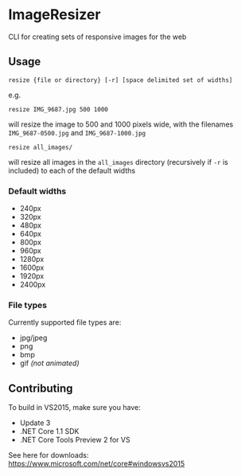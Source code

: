 # ImageResizer

CLI for creating sets of responsive images for the web

## Usage

    resize {file or directory} [-r] [space delimited set of widths]

e.g.

    resize IMG_9687.jpg 500 1000

will resize the image to 500 and 1000 pixels wide, with the filenames `IMG_9687-0500.jpg` and `IMG_9687-1000.jpg`

    resize all_images/

will resize all images in the `all_images` directory (recursively if `-r` is included) to each of the default widths

### Default widths

- 240px
- 320px
- 480px
- 640px
- 800px
- 960px
- 1280px
- 1600px
- 1920px
- 2400px

### File types

Currently supported file types are:

- jpg/jpeg
- png
- bmp
- gif _(not animated)_


## Contributing

To build in VS2015, make sure you have:
- Update 3
- .NET Core 1.1 SDK
- .NET Core Tools Preview 2 for VS

See here for downloads:  
https://www.microsoft.com/net/core#windowsvs2015
